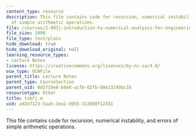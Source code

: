 ```yaml
---
content_type: resource
description: This file contains code for recursion, numerical instability, and errors
  of simple arithmetic operations.
file: /courses/2-993j-introduction-to-numerical-analysis-for-engineering-13-002j-spring-2005/ad2e71235aa53ea1d055312080f12381_tsbfj.m
file_size: 1998
file_type: text/plain
hide_download: true
hide_download_original: null
learning_resource_types:
- Lecture Notes
license: https://creativecommons.org/licenses/by-nc-sa/4.0/
ocw_type: OCWFile
parent_title: Lecture Notes
parent_type: CourseSection
parent_uid: 0d2719e8-b8e8-acfb-62fb-88e13249bc1b
resourcetype: Other
title: tsbfj.m
uid: ad2e7123-5aa5-3ea1-d055-312080f12381
---
```

This file contains code for recursion, numerical instability, and errors of simple arithmetic operations.